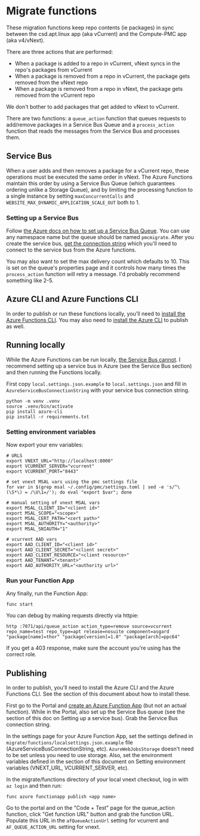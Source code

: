 # Migrate functions

These migration functions keep repo contents (ie packages) in sync between the csd.apt.linux app
(aka vCurrent) and the Compute-PMC app (aka v4/vNext).

There are three actions that are performed:
* When a package is added to a repo in vCurrent, vNext syncs in the repo's packages from vCurrent
* When a package is removed from a repo in vCurrent, the package gets removed from the vNext repo
* When a package is removed from a repo in vNext, the package gets removed from the vCurrent repo

We don't bother to add packages that get added to vNext to vCurrent.

There are two functions: a `queue_action` function that queues requests to add/remove packages in a
Service Bus Queue and a `process_action` function that reads the messages from the Service Bus and
processes them.

## Service Bus

When a user adds and then removes a package for a vCurrent repo, these operations must be executed
the same order in vNext. The Azure Functions maintain this order by using a Service Bus Queue (which
guarantees ordering unlike a Storage Queue), and by limiting the processing function to a single
instance by setting `maxConcurrentCalls` and `WEBSITE_MAX_DYNAMIC_APPLICATION_SCALE_OUT` both to 1.

### Setting up a Service Bus

Follow [the Azure docs on how to set up a Service Bus
Queue](https://docs.microsoft.com/en-us/azure/service-bus-messaging/service-bus-quickstart-portal#create-a-namespace-in-the-azure-portal).
You can use any namespace name but the queue should be named `pmcmigrate`. After you create the
service bus, [get the connection
string](https://docs.microsoft.com/en-us/azure/service-bus-messaging/service-bus-quickstart-portal#get-the-connection-string)
which you'll need to connect to the service bus from the Azure functions.

You may also want to set the max delivery count which defaults to 10. This is set on the queue's
properties page and it controls how many times the `process_action` function will retry a message.
I'd probably recommend something like 2-5.

## Azure CLI and Azure Functions CLI

In order to publish or run these functions locally, you'll need to [install the Azure Functions
CLI](https://learn.microsoft.com/en-us/azure/azure-functions/functions-run-local). You may also need
to [install the Azure CLI](https://learn.microsoft.com/en-us/cli/azure/install-azure-cli) to publish
as well.

## Running locally

While the Azure Functions can be run locally, [the Service Bus
cannot](https://github.com/Azure/azure-service-bus/issues/223). I recommend setting up a service bus
in Azure (see the Service Bus section) and then running the Functions locally.

First copy `local.settings.json.example` to `local.settings.json` and fill in
`AzureServiceBusConnectionString` with your service bus connection string.

```
python -m venv .venv
source .venv/bin/activate
pip install azure-cli
pip install -r requirements.txt
```

### Setting environment variables

Now export your env variables:

```
# URLS
export VNEXT_URL="http://localhost:8000"
export VCURRENT_SERVER="vcurrent"
export VCURRENT_PORT="8443"

# set vnext MSAL vars using the pmc settings file
for var in $(grep msal ~/.config/pmc/settings.toml | sed -e 's/^\(\S*\) = /\U\1=/'); do eval "export $var"; done

# manual setting of vnext MSAL vars
export MSAL_CLIENT_ID="<client id>"
export MSAL_SCOPE="<scope>"
export MSAL_CERT_PATH="<cert path>"
export MSAL_AUTHORITY="<authority>"
export MSAL_SNIAUTH="1"

# vcurrent AAD vars
export AAD_CLIENT_ID="<client id>"
export AAD_CLIENT_SECRET="<client secret>"
export AAD_CLIENT_RESOURCE="<client resource>"
export AAD_TENANT="<tenant>"
export AAD_AUTHORITY_URL="<authority url>"
```

### Run your Function App

Any finally, run the Function App:

```
func start
```

You can debug by making requests directly via httpie:

```
http :7071/api/queue_action action_type=remove source=vcurrent repo_name=test repo_type=apt release=nosuite component=asgard "package[name]=thor" "package[version]=1.0" "package[arch]=ppc64"
```

If you get a 403 response, make sure the account you're using has the correct role.

## Publishing

In order to publish, you'll need to install the Azure CLI and the Azure Functions CLI. See the
section of this document about how to install these.

First go to the Portal and [create an Azure Function
App](https://docs.microsoft.com/en-us/azure/azure-functions/functions-create-function-app-portal)
(but not an actual function). While in the Portal, also set up the Service Bus queue (see the
section of this doc on Setting up a service bus). Grab the Service Bus connection string.

In the settings page for your Azure Function App, set the settings defined in
`migrate/functions/localsettings.json.example` file (AzureServiceBusConnectionString, etc).
`AzureWebJobsStorage` doesn't need to be set unless you need to use storage. Also, set the
environment variables defined in the section of this document on Setting environment variables
(VNEXT_URL, VCURRENT_SERVER, etc).

In the migrate/functions directory of your local vnext checkout, log in with `az login` and then
run:

```
func azure functionapp publish <app name>
```

Go to the portal and on the "Code + Test" page for the queue_action function, click "Get function
URL" button and grab the function URL. Populate this URL in the `afQueueActionUrl` setting for
vcurrent and `AF_QUEUE_ACTION_URL` setting for vnext.
